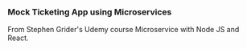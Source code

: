 ### Mock Ticketing App using Microservices
From Stephen Grider's Udemy course Microservice with Node JS and React.
